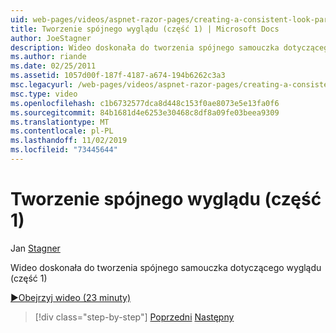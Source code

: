 ```yaml
---
uid: web-pages/videos/aspnet-razor-pages/creating-a-consistent-look-part-1
title: Tworzenie spójnego wyglądu (część 1) | Microsoft Docs
author: JoeStagner
description: Wideo doskonała do tworzenia spójnego samouczka dotyczącego wyglądu (część 1)
ms.author: riande
ms.date: 02/25/2011
ms.assetid: 1057d00f-187f-4187-a674-194b6262c3a3
msc.legacyurl: /web-pages/videos/aspnet-razor-pages/creating-a-consistent-look-part-1
msc.type: video
ms.openlocfilehash: c1b6732577dca8d448c153f0ae8073e5e13fa0f6
ms.sourcegitcommit: 84b1681d4e6253e30468c8df8a09fe03beea9309
ms.translationtype: MT
ms.contentlocale: pl-PL
ms.lasthandoff: 11/02/2019
ms.locfileid: "73445644"
---
```

# <a name="creating-a-consistent-look-part-1"></a>Tworzenie spójnego wyglądu (część 1)

Jan [Stagner](https://github.com/JoeStagner)

Wideo doskonała do tworzenia spójnego samouczka dotyczącego wyglądu (część 1)

[&#9654;Obejrzyj wideo (23 minuty)](https://channel9.msdn.com/Blogs/ASP-NET-Site-Videos/creating-a-consistent-look-(part-1))

> [!div class="step-by-step"]
> [Poprzedni](introduction-to-aspnet-web-programming-using-the-razor-syntax.md)
> [Następny](creating-a-consistent-look-part-2.md)

